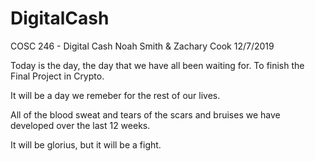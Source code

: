 # DigitalCash
COSC 246 - Digital Cash
Noah Smith & Zachary Cook
12/7/2019

Today is the day, the day that we have all been waiting for. To finish the Final Project in Crypto. 

It will be a day we remeber for the rest of our lives. 

All of the blood sweat and tears of the scars and bruises we have developed over the last 12 weeks. 

It will be glorius, but it will be a fight. 
